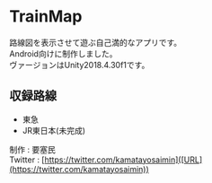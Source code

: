 # TrainMap
路線図を表示させて遊ぶ自己満的なアプリです。  
Android向けに制作しました。  
ヴァージョンはUnity2018.4.30f1です。

## 収録路線
- 東急
- JR東日本(未完成)

制作 : 要塞民  
Twitter : [https://twitter.com/kamatayosaimin]([URL](https://twitter.com/kamatayosaimin))